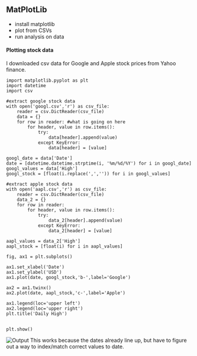 ## MatPlotLib 

- install matplotlib
- plot from CSVs
- run analysis on data

#### Plotting stock data 
I downloaded csv data for Google and Apple stock prices from Yahoo finance.

```
import matplotlib.pyplot as plt
import datetime
import csv

#extract google stock data
with open('googl.csv','r') as csv_file:
    reader = csv.DictReader(csv_file)
    data = {}
    for row in reader: #what is going on here
        for header, value in row.items():
            try:
                data[header].append(value)
            except KeyError:
                data[header] = [value]

googl_date = data['Date']
date = [datetime.datetime.strptime(i, '%m/%d/%Y') for i in googl_date]
googl_values = data['High']
googl_stock = [float(i.replace(',','')) for i in googl_values]

#extract apple stock data
with open('aapl.csv','r') as csv_file:
    reader = csv.DictReader(csv_file)
    data_2 = {}
    for row in reader:
        for header, value in row.items():
            try:
                data_2[header].append(value)
            except KeyError:
                data_2[header] = [value]

aapl_values = data_2['High']
aapl_stock = [float(i) for i in aapl_values]

fig, ax1 = plt.subplots()

ax1.set_xlabel('Date')
ax1.set_ylabel('USD')
ax1.plot(date, googl_stock,'b-',label='Google')

ax2 = ax1.twinx()
ax2.plot(date, aapl_stock,'c-',label='Apple')

ax1.legend(loc='upper left')
ax2.legend(loc='upper right')
plt.title('Daily High')


plt.show()
```
![Output](https://github.com/potatoptty/PracticeBlog/blob/master/0308img.png?raw=true)
This works because the dates already line up, but have to figure out a way to index/match correct values to date.
